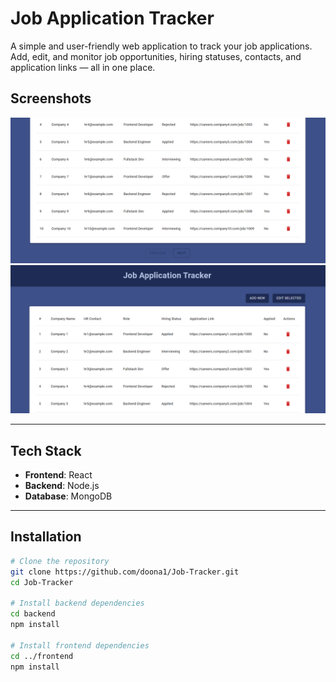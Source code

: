 # Job Application Tracker

A simple and user-friendly web application to track your job applications. Add, edit, and monitor job opportunities, hiring statuses, contacts, and application links — all in one place.

## Screenshots

![Screenshot 1](./screenshots/1.png)  
![Screenshot 2](./screenshots/2.png)

---

## Tech Stack

- **Frontend**: React
- **Backend**: Node.js
- **Database**: MongoDB

---

## Installation

```bash
# Clone the repository
git clone https://github.com/doona1/Job-Tracker.git
cd Job-Tracker

# Install backend dependencies
cd backend
npm install

# Install frontend dependencies
cd ../frontend
npm install
